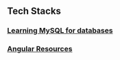 ## Tech Stacks

### [Learning MySQL for databases](./Tech_Stacks/Learning_MySQL.md)



### [Angular Resources](./Tech_Stacks/Angular.md)
